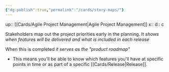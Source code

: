 ```yaml
---
{"dg-publish":true,"permalink":"/cards/story-maps/"}
---
```


up:: [[Cards/Agile Project Management\|Agile Project Management]] 
x:: 
d:: c

Stakeholders map out the project priorities early in the planning. It *shows when features will be delivered and what is included in each release*

When this is completed *it serves as the "product roadmap"*
- This means you'll be able to know which features you'll have at specific points in time or as part of a specific [[Cards/Release\|Release]]. 





